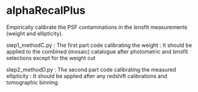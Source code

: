 # alphaRecalPlus

Empirically calibrate the PSF contaminations in the *lens*fit measurements (weight and ellipticity).

step1_methodC.py
: The first part code calibrating the weight
: It should be applied to the combined (mosaic) catalogue after photometric and *lens*fit selections except for the weight cut

step2_methodD.py
: The second part code calibrating the measured ellipticity
: It should be applied after any redshift calibrations and tomographic binning.